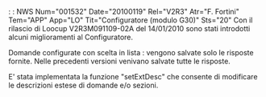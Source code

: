  :  : NWS Num="001532" Date="20100119" Rel="V2R3" Atr="F. Fortini" Tem="APP" App="LO" Tit="Configuratore (modulo G30)" Sts="20"
Con il rilascio di Loocup V2R3M091109-02A del 14/01/2010 sono stati introdotti alcuni miglioramenti
al Configuratore.

Domande configurate con scelta in lista :  vengono salvate solo le risposte fornite. Nelle precedenti
versioni venivano salvate tutte le risposte.

E' stata implementata la funzione "setExtDesc" che consente di modificare le descrizioni estese di
domande e/o sezioni.
